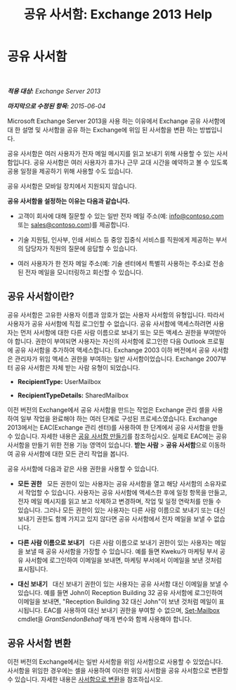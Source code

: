 ﻿---
title: '공유 사서함: Exchange 2013 Help'
TOCTitle: 공유 사서함
ms:assetid: 1d71c01b-e261-408e-a633-1d1c9d00032a
ms:mtpsurl: https://technet.microsoft.com/ko-kr/library/JJ150498(v=EXCHG.150)
ms:contentKeyID: 50482604
ms.date: 05/22/2018
mtps_version: v=EXCHG.150
ms.translationtype: MT
---

# 공유 사서함

 

_**적용 대상:** Exchange Server 2013_

_**마지막으로 수정된 항목:** 2015-06-04_

Microsoft Exchange Server 2013을 사용 하는 이유에서 Exchange 공유 사서함에 대 한 설명 및 사서함을 공유 하는 Exchange에 위임 된 사서함을 변환 하는 방법입니다.

공유 사서함은 여러 사용자가 전자 메일 메시지를 읽고 보내기 위해 사용할 수 있는 사서함입니다. 공유 사서함은 여러 사용자가 휴가나 근무 교대 시간을 예약하고 볼 수 있도록 공용 일정을 제공하기 위해 사용할 수도 있습니다.

공유 사서함은 모바일 장치에서 지원되지 않습니다.

**공유 사서함을 설정하는 이유는 다음과 같습니다.**

  - 고객이 회사에 대해 질문할 수 있는 일반 전자 메일 주소(예: info@contoso.com 또는 sales@contoso.com)를 제공합니다.

  - 기술 지원팀, 인사부, 인쇄 서비스 등 중앙 집중식 서비스를 직원에게 제공하는 부서의 담당자가 직원의 질문에 응답할 수 있습니다.

  - 여러 사용자가 한 전자 메일 주소(예: 기술 센터에서 특별히 사용하는 주소)로 전송된 전자 메일을 모니터링하고 회신할 수 있습니다.

## 공유 사서함이란?

공유 사서함은 고유한 사용자 이름과 암호가 없는 사용자 사서함의 유형입니다. 따라서 사용자가 공유 사서함에 직접 로그인할 수 없습니다. 공유 사서함에 액세스하려면 사용자는 먼저 사서함에 대한 다른 사람 이름으로 보내기 또는 모든 액세스 권한을 부여받아야 합니다. 권한이 부여되면 사용자는 자신의 사서함에 로그인한 다음 Outlook 프로필에 공유 사서함을 추가하여 액세스합니다. Exchange 2003 이하 버전에서 공유 사서함은 관리자가 위임 액세스 권한을 부여하는 일반 사서함이었습니다. Exchange 2007부터 공유 사서함은 자체 받는 사람 유형이 되었습니다.

  - **RecipientType:**  UserMailbox

  - **RecipientTypeDetails:**  SharedMailbox

이전 버전의 Exchange에서 공유 사서함을 만드는 작업은 Exchange 관리 셸을 사용하여 일부 작업을 완료해야 하는 여러 단계로 구성된 프로세스였습니다. Exchange 2013에서는 EAC(Exchange 관리 센터)를 사용하여 한 단계에서 공유 사서함을 만들 수 있습니다. 자세한 내용은 [공유 사서함 만들기](create-a-shared-mailbox-exchange-2013-help.md)를 참조하십시오. 실제로 EAC에는 공유 사서함을 만들기 위한 전용 기능 영역이 있습니다. **받는 사람** \> **공유 사서함**으로 이동하여 공유 사서함에 대한 모든 관리 작업을 봅니다.

공유 사서함에 다음과 같은 사용 권한을 사용할 수 있습니다.

  - **모든 권한**   모든 권한이 있는 사용자는 공유 사서함을 열고 해당 사서함의 소유자로서 작업할 수 있습니다. 사용자는 공유 사서함에 액세스한 후에 일정 항목을 만들고, 전자 메일 메시지를 읽고 보고 삭제하고 변경하며, 작업 및 일정 연락처를 만들 수 있습니다. 그러나 모든 권한이 있는 사용자는 다른 사람 이름으로 보내기 또는 대신 보내기 권한도 함께 가지고 있지 않다면 공유 사서함에서 전자 메일을 보낼 수 없습니다.

  - **다른 사람 이름으로 보내기**   다른 사람 이름으로 보내기 권한이 있는 사용자는 메일을 보낼 때 공유 사서함을 가장할 수 있습니다. 예를 들면 Kweku가 마케팅 부서 공유 사서함에 로그인하여 이메일을 보내면, 마케팅 부서에서 이메일을 보낸 것처럼 표시됩니다.

  - **대신 보내기**   대신 보내기 권한이 있는 사용자는 공유 사서함 대신 이메일을 보낼 수 있습니다. 예를 들면 John이 Reception Building 32 공유 사서함에 로그인하여 이메일을 보내면, "Reception Building 32 대신 John"이 보낸 것처럼 메일이 표시됩니다. EAC를 사용하여 대신 보내기 권한을 부여할 수 없으며, [Set-Mailbox](https://technet.microsoft.com/ko-kr/library/bb123981\(v=exchg.150\)) cmdlet을 *GrantSendonBehalf* 매개 변수와 함께 사용해야 합니다.

## 공유 사서함 변환

이전 버전의 Exchange에서는 일반 사서함을 위임 사서함으로 사용할 수 있었습니다. 사서함을 위임한 경우에는 셸을 사용하여 이러한 위임 사서함을 공유 사서함으로 변환할 수 있습니다. 자세한 내용은 [사서함으로 변환](convert-a-mailbox-exchange-2013-help.md)을 참조하십시오.

